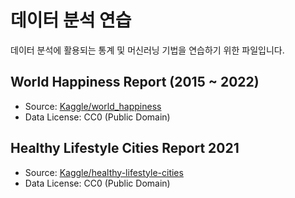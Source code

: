 # 데이터 분석 연습

데이터 분석에 활용되는 통계 및 머신러닝 기법을 연습하기 위한 파일입니다.  

## World Happiness Report (2015 ~ 2022)

- Source: <a href="https://www.kaggle.com/datasets/mathurinache/world-happiness-report" target="_blank">Kaggle/world_happiness</a>
- Data License: CC0 (Public Domain)

## Healthy Lifestyle Cities Report 2021

- Source: <a href="https://www.kaggle.com/datasets/prasertk/healthy-lifestyle-cities-report-2021" target="_blank">Kaggle/healthy-lifestyle-cities</a>
- Data License: CC0 (Public Domain)
